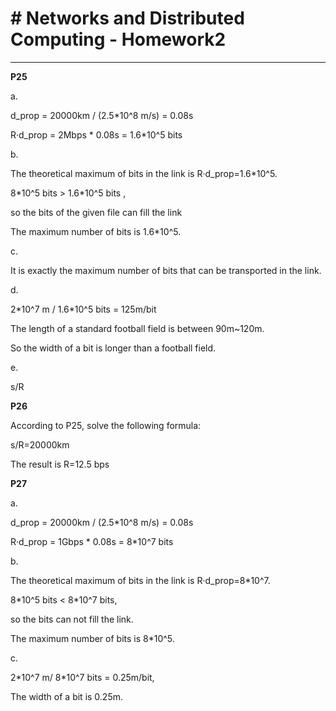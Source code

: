 ﻿# # Networks and Distributed Computing - Homework2


---

**P25**

a.

  d_prop = 20000km / (2.5\*10^8 m/s) = 0.08s
  
  R·d_prop = 2Mbps \* 0.08s = 1.6\*10^5 bits 
  
b. 

 The theoretical maximum of bits in the link is
 R·d_prop=1.6\*10^5.
 
 8\*10^5 bits \> 1.6\*10^5 bits ,
 
 so the bits of the given file can fill the link
 
 The maximum number of bits is 1.6\*10^5.
 
c.

  It is exactly the maximum number of bits that can be
  transported in the link.
  
d.

  2\*10^7 m / 1.6\*10^5 bits = 125m/bit
  
  The length of a standard football field is between 90m~120m.
  
  So the width of a bit is longer than a football field.
  
  
e.

  s/R

**P26**

 According to P25, solve the following formula:
 
 s/R=20000km
 
 The result is R=12.5 bps

**P27**

a.

  d_prop = 20000km / (2.5\*10^8 m/s) = 0.08s
  
  R·d_prop = 1Gbps \* 0.08s = 8\*10^7 bits 
  
b.

  The theoretical maximum of bits in the link is R·d_prop=8\*10^7.
  
  8\*10^5 bits < 8\*10^7 bits,
  
  so the bits can not fill the link.
  
  The maximum number of bits is 8\*10^5.
  
c.

 2\*10^7 m/ 8\*10^7 bits = 0.25m/bit,
 
 The width of a bit is 0.25m.
 









